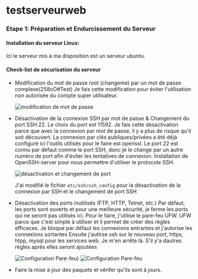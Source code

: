 # testserveurweb

### Etape 1: Préparation et Endurcissement du Serveur

#### Installation du serveur Linux:
Ici le serveur mis à ma disposition est un serveur ubuntu.

#### Check-list de sécurisation du serveur
- Modification du mot de passe root (changeme) par un mot de passe complexe(258oO#Test)
    Je fais cette modification pour éviter l'utilisation non autorisée du compte super utilisateur.
  
    ![modification de mot de passe](https://github.com/GrandNabil/testserveurweb/assets/99473954/b3650936-2e92-4205-8717-c2171d2a194a)
  
- Désactivation de la connexion SSH par mot de passe & Changement du port SSH 22. Le choix du port est 11592.
  Je fais cette désactivation parce que avec la connexion par mot de passe, il y a plus de risque qu'il soit découvert.
  La connexion par clés publiques/privées a été déjà configuré  ici l'outils utilisés pour le faire est openssl.
  Le port 22 est connu par défaut comme le port SSH, donc je le change par un autre numéro de port afin d'éviter les tentatives de connexion.
  Installation de OpenSSH-server pour nous permettre d'utiliser le protocole SSH.
  
     ![désactivation et changement de port](https://github.com/GrandNabil/testserveurweb/assets/99473954/85d86fde-d988-46ec-8fbf-d5301e1dacbc)

  J'ai modifié le fichier `etc/ssh/ssh_config` pour la désactivation de la connexion par SSH et le changement de port SSH

- Désactivation des ports inutilisés (FTP, HTTP, Telnet, etc.)
  Par défaut, les ports sont ouverts et pour une meilleure sécurité, je ferme les ports qui ne seront pas utilisés ici.
  Pour le faire, j'utilise le pare-feu UFW. UFW parce que c'est simple à utiliser et il permet de créer des règles efficaces.
  Je bloque par défaut les connexions entrantes et j'autorise les connexions sortantes
  Ensuite j'autirse ssh sur le nouveau port, https, htpp, mysql pour les services web. Je m'en arrête là. S'il y'a dautres règles après elles seront ajoutées

  
    ![Configuration Pare-feu)](https://github.com/GrandNabil/testserveurweb/assets/99473954/48e71a38-a59b-4159-8ae6-15930ae6ec59)
    ![Configuration Pare-feu](https://github.com/GrandNabil/testserveurweb/assets/99473954/3e1cde96-6001-45ad-bb5f-bcc900c241be)


- Faire la mise à jour des paquets et vérifer qu'ils sont à jours. 

  
